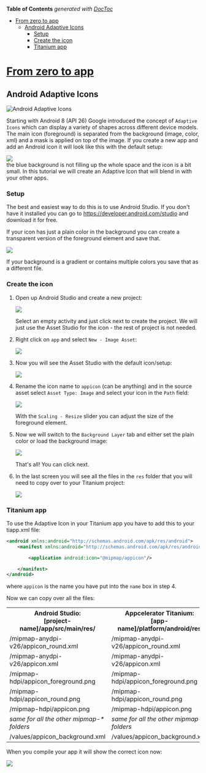 <!-- START doctoc generated TOC please keep comment here to allow auto update -->
<!-- DON'T EDIT THIS SECTION, INSTEAD RE-RUN doctoc TO UPDATE -->
**Table of Contents**  *generated with [DocToc](https://github.com/thlorenz/doctoc)*

- [From zero to app](#from-zero-to-app)
  - [Android Adaptive Icons](#android-adaptive-icons)
    - [Setup](#setup)
    - [Create the icon](#create-the-icon)
    - [Titanium app](#titanium-app)

<!-- END doctoc generated TOC please keep comment here to allow auto update -->

# [From zero to app](https://github.com/m1ga/from_zero_to_app)
## Android Adaptive Icons
![Android Adaptive Icons](images/icon_header.jpg)

Starting with Android 8 (API 26) Google introduced the concept of `Adaptive Icons` which can display a variety of shapes across different device models. The main icon (foreground) is separated from the background (image, color, xml) and a mask is applied on top of the image.
If you create a new app and add an Android icon it will look like this with the default setup:

<img src="images/icon_app.png"/><br/>
the blue background is not filling up the whole space and the icon is a bit small. In this tutorial we will create an Adaptive Icon that will blend in with your other apps.

### Setup

The best and easiest way to do this is to use Android Studio. If you don't have it installed you can go to https://developer.android.com/studio and download it for free.

If your icon has just a plain color in the background you can create a transparent version of the foreground element and save that.

<img src="images/icon_transparent.jpg"/><br/>

If your background is a gradient or contains multiple colors you save that as a different file.

### Create the icon

1. Open up Android Studio and create a new project:

	<img src="images/icon_studio1.png"/><br/>

	Select an empty activity and just click next to create the project. We will just use the Asset Studio for the icon - the rest of project is not needed.

2. Right click on `app` and select `New - Image Asset`:

	<img src="images/icon_studio2.png"/><br/>

3. Now you will see the Asset Studio with the default icon/setup:

	<img src="images/icon_studio3.png"/><br/>

4. Rename the icon name to `appicon` (can be anything) and in the source asset select `Asset Type: Image` and select your icon in the `Path` field:

	<img src="images/icon_studio4.png"/><br/>

	With the `Scaling - Resize` slider you can adjust the size of the foreground element.

5. Now we will switch to the `Background Layer` tab and either set the plain color or load the background image:

	<img src="images/icon_studio5.png"/><br/>

	That's all! You can click next.

6. In the last screen you will see all the files in the `res` folder that you will need to copy over to your Titanium project:

	<img src="images/icon_studio6.png"/><br/>

### Titanium app

To use the Adaptive Icon in your Titanium app you have to add this to your tiapp.xml file:

```xml
<android xmlns:android="http://schemas.android.com/apk/res/android">
	<manifest xmlns:android="http://schemas.android.com/apk/res/android" android:versionCode="1">

		<application android:icon="@mipmap/appicon"/>

	</manifest>
</android>
```

where `appicon` is the name you have put into the `name` box in step 4.

Now we can copy over all the files:

<table>
<tr>
<th>Android Studio:<br/>[project-name]/app/src/main/res/</th>
<th>Appcelerator Titanium:<br/>[app-name]/platform/android/res</th>
</tr>

<tr>
<td>/mipmap-anydpi-v26/appicon_round.xml</td>
<td>/mipmap-anydpi-v26/appicon_round.xml</td>
</tr>

<tr>
<td>/mipmap-anydpi-v26/appicon.xml</td>
<td>/mipmap-anydpi-v26/appicon.xml</td>
</tr>

<tr>
<td>/mipmap-hdpi/appicon_foreground.png</td>
<td>/mipmap-hdpi/appicon_foreground.png</td>
</tr>

<tr>
<td>/mipmap-hdpi/appicon_round.png</td>
<td>/mipmap-hdpi/appicon_round.png</td>
</tr>

<tr>
<td>/mipmap-hdpi/appicon.png</td>
<td>/mipmap-hdpi/appicon.png</td>
</tr>

<tr>
<td><i>same for all the other mipmap-* folders</i></td>
<td><i>same for all the other mipmap-* folders</i></td>
</tr>

<tr>
<td>/values/appicon_background.xml</td>
<td>/values/appicon_background.xml</td>
</tr>

</table>

When you compile your app it will show the correct icon now:

<img src="images/icon_app_new.png"/><br/>
